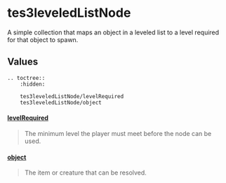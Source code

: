 # tes3leveledListNode

A simple collection that maps an object in a leveled list to a level required for that object to spawn.

## Values

```eval_rst
.. toctree::
    :hidden:

    tes3leveledListNode/levelRequired
    tes3leveledListNode/object
```

#### [levelRequired](tes3leveledListNode/levelRequired.md)

> The minimum level the player must meet before the node can be used.

#### [object](tes3leveledListNode/object.md)

> The item or creature that can be resolved.

